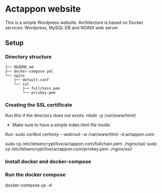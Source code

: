 # Actappon website 
This is a simple Wordpress website.
Architecture is based on Docker services: Wordpress, MySQL DB and NGINX web server.

## Setup
### Directory structure
```
├── README.md
├── docker-compose.yml
└── nginx
    ├── default.conf
    └── ssl
        ├── fullchain.pem
        └── privkey.pem
```

### Creating the SSL certificate
Run this if the directory does not exists:
mkdir -p /var/www/html/

* Make sure to have a simple index.html file inside.

Run:
sudo certbot certonly --webroot -w /var/www/html -d actappon.com

sudo cp /etc/letsencrypt/live/actappon.com/fullchain.pem ./nginx/ssl/
sudo cp /etc/letsencrypt/live/actappon.com/privkey.pem ./nginx/ssl/

### Install docker and docker-compose 

### Run the docker compose
docker-compose up -d



